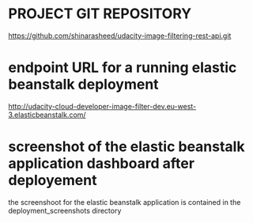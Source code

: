 # PROJECT GIT REPOSITORY

https://github.com/shinarasheed/udacity-image-filtering-rest-api.git

# endpoint URL for a running elastic beanstalk deployment

http://udacity-cloud-developer-image-filter-dev.eu-west-3.elasticbeanstalk.com/

# screenshot of the elastic beanstalk application dashboard after deployement

the screenshoot for the elastic beanstalk application is contained in the deployment_screenshots directory

